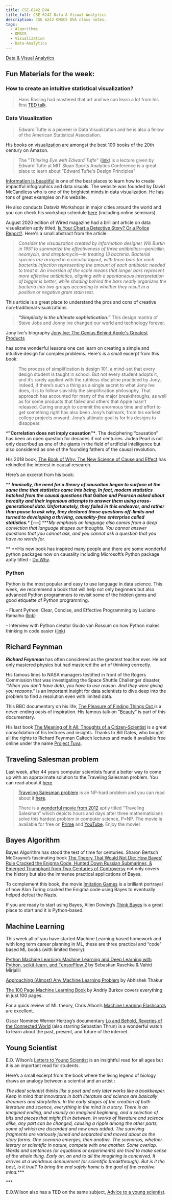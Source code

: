 ```yaml
---
title: CSE-6242 DVA
title_full: CSE 6242 Data & Visual Analytics
description: CSE 6242 OMSCS DVA class notes.
tags:
  - Algorithms
  - OMSCS
  - Visualization
  - Data-Analytics
---
```


[Data & Visual Analytics](https://gatech.instructure.com/courses/170430)

## Fun Materials for the week:

### How to create an intuitive statistical visualization?

> Hans Rosling had mastered that art and we can learn a lot from his first [TED talk](https://www.ted.com/talks/hans_rosling_the_best_stats_you_ve_ever_seen).


### Data Visualization

> Edward Tufte is a pioneer in Data Visualization and he is also a fellow of the American Statistical Association.

His books on [visualization](https://www.edwardtufte.com/tufte/books_vdqi) are amongst the best 100 books of the 20th century on Amazon.

> The "*Thinking Eye with Edward Tufte*" ([link](https://www.youtube.com/watch?v=mvrNemNoQ5M&t=164s )) is a lecture given by Edward Tufte at MIT Sloan Sports Analytics Conference is a great place to learn about "Edward Tufte's Design Principles"


[Information is beautiful](https://informationisbeautiful.net/) is one of the best places to learn how to create impactful infographics and data visuals. The website was founded by David McCandless who is one of the brightest minds in data visualization. He has tons of great examples on his website. 

He also conducts Dataviz Workshops in major cities around the world and you can check his workshop schedule [here](https://informationisbeautiful.net/workshops/) (including online seminars).


August 2020 edition of Wired magazine had a brilliant article on data visualization aptly titled, [Is Your Chart a Detective Story? Or a Police Report?](https://www.wired.com/story/is-your-chart-a-detective-story-or-a-police-report/). Here's a small abstract from the article: 

> *Consider the visualization created by information designer Will Burtin in 1951 to summarize the effectiveness of three antibiotics—penicillin, neomycin, and streptomycin—in treating 13 bacteria. Bacterial species are arrayed in a circular layout, with three bars for each bacterial infection representing the amount of each antibiotic needed to treat it. An inversion of the scale means that longer bars represent more effective antibiotics, aligning with a spontaneous interpretation of bigger is better, while shading behind the bars neatly organizes the bacteria into two groups according to whether they result in a positive or negative gram stain test.*

This article is a great place to understand the pros and cons of creative non-traditional visualizations.



> ***"Simplicity is the ultimate sophistication.”*** 
This design mantra of Steve Jobs and Jonny Ive changed our world and technology forever. 

 
Jony Ive's biography [Jony Ive: The Genius Behind Apple's Greatest Products](https://amzn.to/365FaZE)

has some wonderful lessons one can learn on creating a simple and intuitive design for complex problems. Here's is a small excerpt from this book:

> The process of simplification is design 101, a mind-set that every design student is taught in school. But not every student adopts it, and it’s rarely applied with the ruthless discipline practiced by Jony. Indeed, if there’s such a thing as a single secret to what Jony Ive does, it is to follow slavishly the simplification philosophy. That approach has accounted for many of the major breakthroughs, as well as for some products that failed and others that Apple hasn’t released. Caring enough to commit the enormous time and effort to get something right has also been Jony’s hallmark, from his earliest college projects onward. Jony’s ultimate goal is for his designs to disappear.
>

***"Correlation does not imply causation"\***. The deciphering “causation” has been an open question for decades if not centuries. Judea Pearl is not only described as one of the giants in the field of artificial intelligence but also considered as one of the founding fathers of the causal revolution. 

His 2018 book, [The Book of Why: The New Science of Cause and Effect](https://amzn.to/3ipZebM) has rekindled the interest in causal research.

Here’s an excerpt from his book:

**
***Ironically, the need for a theory of causation began to surface at the same time that statistics came into being. In fact, modern statistics hatched from the causal questions that Galton and Pearson asked about heredity and their ingenious attempts to answer them using cross-generational data. Unfortunately, they failed in this endeavor, and rather than pause to ask why, they declared those questions off-limits and turned to developing a thriving, causality-free enterprise called statistics.****
****[---]****
****My emphasis on language also comes from a deep conviction that language shapes our thoughts. You cannot answer questions that you cannot ask, and you cannot ask a question that you have no words for.* 

**
**His new book has inspired many people and there are some wonderful python packages now on causality including Microsoft’s Python package aptly titled - [Do Why](https://github.com/Microsoft/dowhy).



### Python

 Python is the most popular and easy to use language in data science. This week, we recommend a book that will help not only beginners but also advanced Python programmers to revisit some of the hidden gems and good etiquette of Python programming.

\- Fluent Python: Clear, Concise, and Effective Programming by Luciano Ramalho ([link](https://amzn.to/3hSJ3nR))

\- Interview with Python creator Guido van Rossum on how Python makes thinking in code easier ([link](https://blog.dropbox.com/topics/work-culture/-the-mind-at-work--guido-van-rossum-on-how-python-makes-thinking))



## Richard Feynman

***Richard Feynman*** has often considered as the greatest teacher ever. He not only mastered physics but had mastered the art of thinking correctly.



His famous lines to NASA managers testified in front of the Rogers Commission that was investigating the Space Shuttle Challenger disaster, *“When you don't have data, you have to use reason. And they were giving you reasons.”* is an important insight for data scientists to dive deep into the problem to find a resolution even with limited data.



This BBC documentary on his life, [The Pleasure of Finding Things Out ](https://www.bbc.co.uk/iplayer/episode/p018dvyg/horizon-19811982-the-pleasure-of-finding-things-out)is a never-ending oasis of inspiration. His famous talk on “[Beauty](https://www.youtube.com/watch?v=cRmbwczTC6E)” is part of this documentary.



His last book [The Meaning of It All: Thoughts of a Citizen-Scientist](https://amzn.to/3lpGwD1) is a great consolidation of his lectures and insights. Thanks to Bill Gates, who bought all the rights to Richard Feynman Caltech lectures and made it available free online under the name [Project Tuva](https://www.microsoft.com/en-us/research/project/tuva-richard-feynman).

## Traveling Salesman problem

Last week, after 44 years computer scientists found a better way to come up with an approximate solution to the Traveling Salesman problem. You can read about it [here](https://www.quantamagazine.org/computer-scientists-break-traveling-salesperson-record-20201008/).

> [Traveling Salesman problem](https://en.wikipedia.org/wiki/Travelling_salesman_problem) is an NP-hard problem and you can read about it [here](https://en.wikipedia.org/wiki/NP-hardness).
>
> 
>
> There is a [wonderful movie from 2012](http://www.travellingsalesmanmovie.com/) aptly titled “Traveling Salesman” which depicts hours and days after three mathematicians solve this hardest problem in computer science, P=NP. The movie is available for free on [Prime](https://amzn.to/358bmcM) and [YouTube](https://youtube.com/watch?v=PVu11IQjRsM). Enjoy the movie!
>
> 



## Bayes Algorithm

Bayes Algorithm has stood the test of time for centuries. Sharon Bertsch McGrayne’s fascinating book [The Theory That Would Not Die: How Bayes' Rule Cracked the Enigma Code, Hunted Down Russian Submarines, & Emerged Triumphant from Two Centuries of Controversy](https://amzn.to/2TmxJpo) not only covers the history but also the immense practical applications of Bayes.



To complement this book, the movie [Imitation Games](https://amzn.to/2Tm5wis) is a brilliant portrayal of how Alan Turing cracked the Enigma code using Bayes to eventually helped defeat the Nazis.



If you are ready to start using Bayes, Allen Dowing’s [Think Bayes](https://amzn.to/2Hk0u3T) is a great place to start and it is Python-based.



## Machine Learning

This week all of you have started Machine Learning based homework and with long term career planning in ML, these are three practical and “code” based ML books (with limited theory):



[Python Machine Learning: Machine Learning and Deep Learning with Python, scikit-learn, and TensorFlow 2](https://amzn.to/2HIfatJ) by Sebastian Raschka & Vahid Mirjalili

[Approaching (Almost) Any Machine Learning Problem](https://amzn.to/35U0JuP) by Abhishek Thakur



[The 100 Page Machine Learning Book](https://amzn.to/31Qerxn) by Andriy Burkov covers everything in just 100 pages.



For a quick review of ML theory, Chris Albon’s [Machine Learning Flashcards](https://machinelearningflashcards.com/) are excellent.


Oscar Nominee Werner Herzog’s documentary [Lo and Behold, Reveries of the Connected World](https://amzn.to/2TBiTeJ) (also starring Sebastian Thrun) is a wonderful watch to learn about the past, present, and future of the internet.



## Young Scientist

E.O. Wilson’s [Letters to Young Scientist](https://amzn.to/3p1outr) is an insightful read for all ages but it is an important read for students.



Here’s a small excerpt from the book where the living legend of biology draws an analogy between a scientist and an artist :



*The ideal scientist thinks like a poet and only later works like a bookkeeper. Keep in mind that innovators in both literature and science are basically dreamers and storytellers. In the early stages of the creation of both literature and science, everything in the mind is a story. There is an imagined ending, and usually an imagined beginning, and a selection of bits and pieces that might fit in between. In works of literature and science alike, any part can be changed, causing a ripple among the other parts, some of which are discarded and new ones added. The surviving fragments are variously joined and separated and moved about as the story forms. One scenario emerges, then another. The scenarios, whether literary or scientific in nature, compete with one another. Some overlap. Words and sentences (or equations or experiments) are tried to make sense of the whole thing. Early on, an end to all the imagining is conceived. It arrives at a wondrous denouement (or scientific breakthrough). But is it the best, is it true? To bring the end safely home is the goal of the creative mind.****

\***

E.O.Wilson also has a TED on the same subject, [Advice to a young scientist](https://www.ted.com/talks/e_o_wilson_advice_to_a_young_scientist).